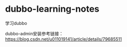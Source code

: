 # dubbo-learning-notes
学习dubbo

dubbo-admin安装参考链接：https://blog.csdn.net/u011019141/article/details/79685511
